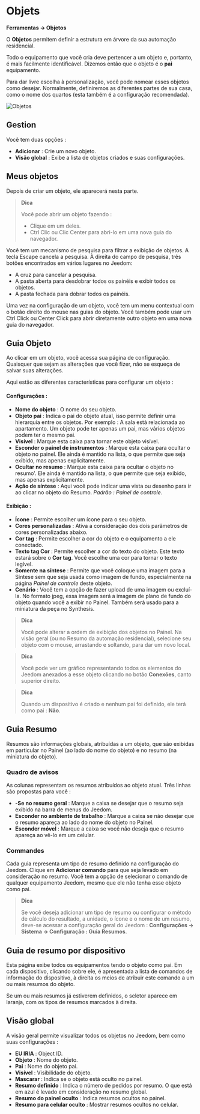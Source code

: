 # Objets
**Ferramentas → Objetos**

O **Objetos** permitem definir a estrutura em árvore da sua automação residencial.

Todo o equipamento que você cria deve pertencer a um objeto e, portanto, é mais facilmente identificável. Dizemos então que o objeto é o **pai** equipamento.

Para dar livre escolha à personalização, você pode nomear esses objetos como desejar. Normalmente, definiremos as diferentes partes de sua casa, como o nome dos quartos (esta também é a configuração recomendada).

![Objetos](./images/object_intro.gif)

## Gestion

Você tem duas opções :
- **Adicionar** : Crie um novo objeto.
- **Visão global** : Exibe a lista de objetos criados e suas configurações.

## Meus objetos

Depois de criar um objeto, ele aparecerá nesta parte.

> **Dica**
>
> Você pode abrir um objeto fazendo :
> - Clique em um deles.
> - Ctrl Clic ou Clic Center para abri-lo em uma nova guia do navegador.

Você tem um mecanismo de pesquisa para filtrar a exibição de objetos. A tecla Escape cancela a pesquisa.
À direita do campo de pesquisa, três botões encontrados em vários lugares no Jeedom:

- A cruz para cancelar a pesquisa.
- A pasta aberta para desdobrar todos os painéis e exibir todos os objetos.
- A pasta fechada para dobrar todos os painéis.

Uma vez na configuração de um objeto, você tem um menu contextual com o botão direito do mouse nas guias do objeto. Você também pode usar um Ctrl Click ou Center Click para abrir diretamente outro objeto em uma nova guia do navegador.

## Guia Objeto

Ao clicar em um objeto, você acessa sua página de configuração. Quaisquer que sejam as alterações que você fizer, não se esqueça de salvar suas alterações.

Aqui estão as diferentes características para configurar um objeto :

#### Configurações :

- **Nome do objeto** : O nome do seu objeto.
- **Objeto pai** : Indica o pai do objeto atual, isso permite definir uma hierarquia entre os objetos. Por exemplo : A sala está relacionada ao apartamento. Um objeto pode ter apenas um pai, mas vários objetos podem ter o mesmo pai.
- **Visível** : Marque esta caixa para tornar este objeto visível.
- **Esconder o painel de instrumentos** : Marque esta caixa para ocultar o objeto no painel. Ele ainda é mantido na lista, o que permite que seja exibido, mas apenas explicitamente.
- **Ocultar no resumo** : Marque esta caixa para ocultar o objeto no resumo'. Ele ainda é mantido na lista, o que permite que seja exibido, mas apenas explicitamente.
- **Ação de síntese** : Aqui você pode indicar uma vista ou desenho para ir ao clicar no objeto do Resumo. *Padrão : Painel de controle*.

#### Exibição :

- **Ícone** : Permite escolher um ícone para o seu objeto.
- **Cores personalizadas** : Ativa a consideração dos dois parâmetros de cores personalizadas abaixo.
- **Cor tag** : Permite escolher a cor do objeto e o equipamento a ele conectado.
- **Texto tag Cor** : Permite escolher a cor do texto do objeto. Este texto estará sobre o **Cor tag**. Você escolhe uma cor para tornar o texto legível.
- **Somente na síntese** : Permite que você coloque uma imagem para a Síntese sem que seja usada como imagem de fundo, especialmente na página *Painel de controle* deste objeto.
- **Cenário** : Você tem a opção de fazer upload de uma imagem ou excluí-la. No formato jpeg, essa imagem será a imagem de plano de fundo do objeto quando você a exibir no Painel. Também será usado para a miniatura da peça no Synthesis.

> **Dica**
>
> Você pode alterar a ordem de exibição dos objetos no Painel. Na visão geral (ou no Resumo da automação residencial), selecione seu objeto com o mouse, arrastando e soltando, para dar um novo local.

> **Dica**
>
> Você pode ver um gráfico representando todos os elementos do Jeedom anexados a esse objeto clicando no botão **Conexões**, canto superior direito.

> **Dica**
>
> Quando um dispositivo é criado e nenhum pai foi definido, ele terá como pai : **Não**.

## Guia Resumo

Resumos são informações globais, atribuídas a um objeto, que são exibidas em particular no Painel (ao lado do nome do objeto) e no resumo (na miniatura do objeto).


### Quadro de avisos

As colunas representam os resumos atribuídos ao objeto atual. Três linhas são propostas para você :

- **-Se no resumo geral** : Marque a caixa se desejar que o resumo seja exibido na barra de menus do Jeedom.
- **Esconder no ambiente de trabalho** : Marque a caixa se não desejar que o resumo apareça ao lado do nome do objeto no Painel.
- **Esconder móvel** : Marque a caixa se você não deseja que o resumo apareça ao vê-lo em um celular.

### Commandes

Cada guia representa um tipo de resumo definido na configuração do Jeedom. Clique em **Adicionar comando** para que seja levado em consideração no resumo. Você tem a opção de selecionar o comando de qualquer equipamento Jeedom, mesmo que ele não tenha esse objeto como pai.

> **Dica**
>
> Se você deseja adicionar um tipo de resumo ou configurar o método de cálculo do resultado, a unidade, o ícone e o nome de um resumo, deve-se acessar a configuração geral do Jeedom : **Configurações → Sistema → Configuração : Guia Resumos**.

## Guia de resumo por dispositivo

Esta página exibe todos os equipamentos tendo o objeto como pai. Em cada dispositivo, clicando sobre ele, é apresentada a lista de comandos de informação do dispositivo, à direita os meios de atribuir este comando a um ou mais resumos do objeto.

Se um ou mais resumos já estiverem definidos, o seletor aparece em laranja, com os tipos de resumos marcados à direita.

## Visão global

A visão geral permite visualizar todos os objetos no Jeedom, bem como suas configurações :

- **EU IRIA** : Object ID.
- **Objeto** : Nome do objeto.
- **Pai** : Nome do objeto pai.
- **Visível** : Visibilidade do objeto.
- **Mascarar** : Indica se o objeto está oculto no painel.
- **Resumo definido** : Indica o número de pedidos por resumo. O que está em azul é levado em consideração no resumo global.
- **Resumo do painel oculto** : Indica resumos ocultos no painel.
- **Resumo para celular oculto** : Mostrar resumos ocultos no celular.
